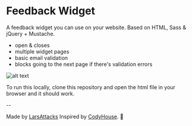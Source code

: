 # Feedback Widget
A feedback widget you can use on your website. Based on HTML, Sass & jQuery + Mustache.

- open & closes
- multiple widget pages
- basic email validation
- blocks going to the next page if there's validation errors

![alt text](https://raw.githubusercontent.com/flunder/Feedback/master/readme.gif "Flunder Feedback Widget")

To run this locally, clone this repository and open the html file in your browser and it should work.

--

Made by [LarsAttacks](http://larsattacks.co.uk/)
Inspired by [CodyHouse](https://codyhouse.co/). 💖
